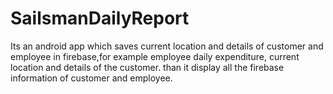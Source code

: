 # SailsmanDailyReport
Its an android app which saves current location and details of customer and employee in firebase,for example  employee daily expenditure, current location and details of the customer. 
than it  display all the firebase information of customer and employee.
